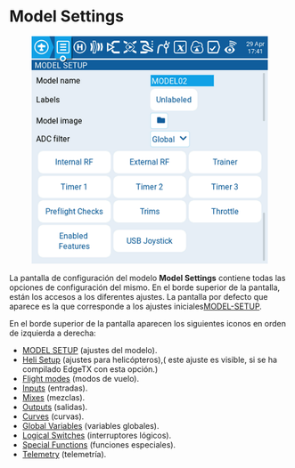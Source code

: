 # Model Settings

<figure><img src="../../../.gitbook/assets/modelsetup.png" alt=""><figcaption></figcaption></figure>

La pantalla de configuración del modelo **Model Settings** contiene todas las opciones de configuración del mismo. En el borde superior de la pantalla, están los accesos a los diferentes ajustes. La pantalla por defecto que aparece es la que corresponde a los ajustes iniciales[MODEL-SETUP](model-setup/ "mention").&#x20;

En el borde superior de la pantalla aparecen los siguientes iconos en orden de izquierda a derecha:

* [MODEL SETUP](model-setup/) (ajustes del modelo).
* [Heli Setup](heli-setup.md) (ajustes para helicópteros),( este ajuste es visible, si se ha compilado EdgeTX con esta opción.)
* [Flight modes](flight-modes.md) (modos de vuelo).
* [Inputs](inputs-mixes-and-outputs/inputs.md) (entradas).
* [Mixes](inputs-mixes-and-outputs/mixes.md) (mezclas).
* [Outputs](inputs-mixes-and-outputs/outputs.md) (salidas).
* [Curves](curves.md) (curvas).
* [Global Variables](global-variables.md) (variables globales).
* [Logical Switches](logical-switches.md) (interruptores lógicos).
* [Special Functions](special-functions.md) (funciones especiales).
* [Telemetry](telemetry/) (telemetría).
